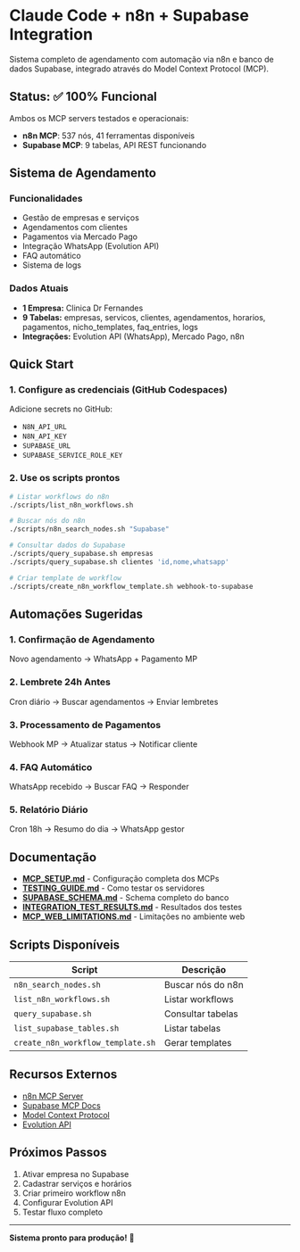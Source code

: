 # Claude Code + n8n + Supabase Integration

Sistema completo de agendamento com automação via n8n e banco de dados Supabase, integrado através do Model Context Protocol (MCP).

## Status: ✅ 100% Funcional

Ambos os MCP servers testados e operacionais:
- **n8n MCP**: 537 nós, 41 ferramentas disponíveis
- **Supabase MCP**: 9 tabelas, API REST funcionando

## Sistema de Agendamento

### Funcionalidades
- Gestão de empresas e serviços
- Agendamentos com clientes
- Pagamentos via Mercado Pago
- Integração WhatsApp (Evolution API)
- FAQ automático
- Sistema de logs

### Dados Atuais
- **1 Empresa:** Clinica Dr Fernandes
- **9 Tabelas:** empresas, servicos, clientes, agendamentos, horarios, pagamentos, nicho_templates, faq_entries, logs
- **Integrações:** Evolution API (WhatsApp), Mercado Pago, n8n

## Quick Start

### 1. Configure as credenciais (GitHub Codespaces)

Adicione secrets no GitHub:
- `N8N_API_URL`
- `N8N_API_KEY`
- `SUPABASE_URL`
- `SUPABASE_SERVICE_ROLE_KEY`

### 2. Use os scripts prontos

```bash
# Listar workflows do n8n
./scripts/list_n8n_workflows.sh

# Buscar nós do n8n
./scripts/n8n_search_nodes.sh "Supabase"

# Consultar dados do Supabase
./scripts/query_supabase.sh empresas
./scripts/query_supabase.sh clientes 'id,nome,whatsapp'

# Criar template de workflow
./scripts/create_n8n_workflow_template.sh webhook-to-supabase
```

## Automações Sugeridas

### 1. Confirmação de Agendamento
Novo agendamento → WhatsApp + Pagamento MP

### 2. Lembrete 24h Antes
Cron diário → Buscar agendamentos → Enviar lembretes

### 3. Processamento de Pagamentos
Webhook MP → Atualizar status → Notificar cliente

### 4. FAQ Automático
WhatsApp recebido → Buscar FAQ → Responder

### 5. Relatório Diário
Cron 18h → Resumo do dia → WhatsApp gestor

## Documentação

- **[MCP_SETUP.md](./MCP_SETUP.md)** - Configuração completa dos MCPs
- **[TESTING_GUIDE.md](./TESTING_GUIDE.md)** - Como testar os servidores
- **[SUPABASE_SCHEMA.md](./SUPABASE_SCHEMA.md)** - Schema completo do banco
- **[INTEGRATION_TEST_RESULTS.md](./INTEGRATION_TEST_RESULTS.md)** - Resultados dos testes
- **[MCP_WEB_LIMITATIONS.md](./MCP_WEB_LIMITATIONS.md)** - Limitações no ambiente web

## Scripts Disponíveis

| Script | Descrição |
|--------|-----------|
| `n8n_search_nodes.sh` | Buscar nós do n8n |
| `list_n8n_workflows.sh` | Listar workflows |
| `query_supabase.sh` | Consultar tabelas |
| `list_supabase_tables.sh` | Listar tabelas |
| `create_n8n_workflow_template.sh` | Gerar templates |

## Recursos Externos

- [n8n MCP Server](https://github.com/czlonkowski/n8n-mcp)
- [Supabase MCP Docs](https://supabase.com/docs/guides/getting-started/mcp)
- [Model Context Protocol](https://www.anthropic.com/news/model-context-protocol)
- [Evolution API](https://evolution-api.com/)

## Próximos Passos

1. Ativar empresa no Supabase
2. Cadastrar serviços e horários
3. Criar primeiro workflow n8n
4. Configurar Evolution API
5. Testar fluxo completo

---

**Sistema pronto para produção!** 🚀